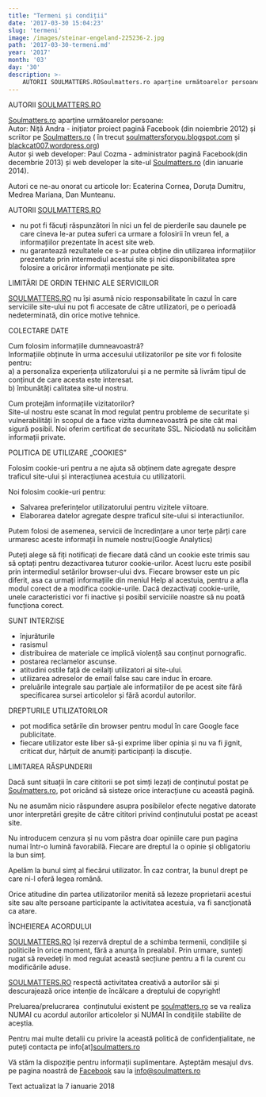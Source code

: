 ```yaml
---
title: "Termeni și condiții"
date: '2017-03-30 15:04:23'
slug: 'termeni'
image: /images/steinar-engeland-225236-2.jpg
path: '2017-03-30-termeni.md'
year: '2017'
month: '03'
day: '30'
description: >-
    AUTORII SOULMATTERS.ROSoulmatters.ro aparține următoarelor persoane Autor  Niță Andra - inițiator proiect pagină Facebook (din noiembrie 2012) și scriitor pe Soulmatters.ro ( în trecut soulmattersfo
---
```

<div class="kg-card-markdown"><p>AUTORII <a href="http://SOULMATTERS.RO">SOULMATTERS.RO</a></p>
<p><a href="http://Soulmatters.ro">Soulmatters.ro</a> aparține următoarelor persoane:<br>
Autor: Niță Andra - inițiator proiect pagină Facebook (din noiembrie 2012) și scriitor pe <a href="http://Soulmatters.ro">Soulmatters.ro</a> ( în trecut <a href="http://soulmattersforyou.blogspot.com">soulmattersforyou.blogspot.com</a> și <a href="http://blackcat007.wordpress.org">blackcat007.wordpress.org</a>)<br>
Autor și web developer: Paul Cozma - administrator pagină Facebook(din decembrie 2013) și web developer la site-ul <a href="http://Soulmatters.ro">Soulmatters.ro</a> (din ianuarie 2014).</p>
<p>Autori ce ne-au onorat cu articole lor: Ecaterina Cornea, Doruța Dumitru, Medrea Mariana, Dan Munteanu.</p>
<p>AUTORII <a href="http://SOULMATTERS.RO">SOULMATTERS.RO</a></p>
<ul>
<li>nu pot fi făcuți răspunzători în nici un fel de pierderile sau daunele pe care cineva le-ar putea suferi ca urmare a folosirii în vreun fel, a informațiilor prezentate în acest site web.</li>
<li>nu garantează rezultatele ce s-ar putea obține din utilizarea informațiilor prezentate prin intermediul acestui site și nici disponibilitatea spre folosire a oricăror informații menționate pe site.</li>
</ul>
<p>LIMITĂRI DE ORDIN TEHNIC ALE SERVICIILOR</p>
<p><a href="http://SOULMATTERS.RO">SOULMATTERS.RO</a> nu își asumă nicio responsabilitate în cazul în care serviciile site-ului nu pot fi accesate de către utilizatori, pe o perioadă nedeterminată, din orice motive tehnice.</p>
<p>COLECTARE DATE</p>
<p>Cum folosim informațiile dumneavoastră?<br>
Informațiile obținute în urma accesului utilizatorilor pe site vor fi folosite pentru:<br>
a) a personaliza experiența utilizatorului și a ne permite să livrăm tipul de conținut de care acesta este interesat.<br>
b) îmbunătăți calitatea site-ul nostru.</p>
<p>Cum protejăm informațiile vizitatorilor?<br>
Site-ul nostru este scanat în mod regulat pentru probleme de securitate și vulnerabilități în scopul de a face vizita dumneavoastră pe site cât mai sigură posibil. Noi oferim certificat de securitate SSL. Niciodată nu solicităm informații private.</p>
<p>POLITICA DE UTILIZARE „COOKIES”</p>
<p>Folosim cookie-uri pentru a ne ajuta să obținem date agregate despre traficul site-ului și interacțiunea acestuia cu utilizatorii.</p>
<p>Noi folosim cookie-uri pentru:</p>
<ul>
<li>Salvarea preferințelor utilizatorului pentru vizitele viitoare.</li>
<li>Elaborarea datelor agregate despre traficul site-ului si interactiunilor.</li>
</ul>
<p>Putem folosi de asemenea, servicii de încredințare a unor terțe părți care urmaresc aceste informații în numele nostru(Google Analytics)</p>
<p>Puteți alege să fiți notificați de fiecare dată când un cookie este trimis sau să optați pentru dezactivarea tuturor cookie-urilor. Acest lucru este posibil prin intermediul setărilor browser-ului dvs. Fiecare browser este un pic diferit, asa ca urmați informațiile din meniul Help al acestuia, pentru a afla modul corect de a modifica cookie-urile. Dacă dezactivați cookie-urile, unele caracteristici vor fi inactive și posibil serviciile noastre să nu poată funcționa corect.</p>
<p>SUNT INTERZISE</p>
<ul>
<li>înjurăturile</li>
<li>rasismul</li>
<li>distribuirea de materiale ce implică violență sau conținut pornografic.</li>
<li>postarea reclamelor ascunse.</li>
<li>atitudini ostile față de ceilalți utilizatori ai site-ului.</li>
<li>utilizarea adreselor de email false sau care induc în eroare.</li>
<li>preluările integrale sau parțiale ale informațiilor de pe acest site fără specificarea sursei articolelor și fără acordul autorilor.</li>
</ul>
<p>DREPTURILE UTILIZATORILOR</p>
<ul>
<li>pot modifica setările din browser pentru modul în care Google face publicitate.</li>
<li>fiecare utilizator este liber să-și exprime liber opinia și nu va fi jignit, criticat dur, hărțuit de anumiți participanți la discuție.</li>
</ul>
<p>LIMITAREA RĂSPUNDERII</p>
<p>Dacă sunt situații în care cititorii se pot simți lezați de conținutul postat pe <a href="http://Soulmatters.ro">Soulmatters.ro</a>, pot oricând să sisteze orice interacțiune cu această pagină.</p>
<p>Nu ne asumăm nicio răspundere asupra posibilelor efecte negative datorate unor interpretări greșite de către cititori privind conținutului postat pe aceast site.</p>
<p>Nu introducem cenzura și nu vom păstra doar opiniile care pun pagina numai într-o lumină favorabilă. Fiecare are dreptul la o opinie și obligatoriu la bun simț.</p>
<p>Apelăm la bunul simț al fiecărui utilizator. În caz contrar, la bunul drept pe care ni-l oferă legea română.</p>
<p>Orice atitudine din partea utilizatorilor menită să lezeze proprietarii acestui site sau alte persoane participante la activitatea acestuia, va fi sancţionată ca atare.</p>
<p>ÎNCHEIEREA ACORDULUI</p>
<p><a href="http://SOULMATTERS.RO">SOULMATTERS.RO</a> își rezervă dreptul de a schimba termenii, condițiile și politicile în orice moment, fără a anunța în prealabil. Prin urmare, sunteți rugat să revedeți în mod regulat această secțiune pentru a fi la curent cu modificările aduse.</p>
<p><a href="http://SOULMATTERS.RO">SOULMATTERS.RO</a> respectă activitatea creativă a autorilor săi și descurajează orice intenție de încălcare a dreptului de copyright!</p>
<p>Preluarea/prelucrarea  conținutului existent pe <a href="http://soulmatters.ro">soulmatters.ro</a> se va realiza NUMAI cu acordul autorilor articolelor și NUMAI în condițiile stabilite de aceștia.</p>
<p>Pentru mai multe detalii cu privire la această politică de confidențialitate, ne puteți contacta pe info[at]<a href="http://soulmatters.ro">soulmatters.ro</a></p>
<p>Vă stăm la dispoziție pentru informații suplimentare. Așteptăm mesajul dvs. pe pagina noastră de <a href="https://www.facebook.com/soul.matters.get.answers/">Facebook</a> sau la <a href="mailto:info@soulmatters.ro">info@soulmatters.ro</a></p>
<p>Text actualizat la 7 ianuarie 2018</p>
</div>
    